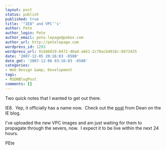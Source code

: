 ```yaml
---
layout: post
status: publish
published: true
title: '"IE8" and VPC''s'
author: Pete
author_login: Pete
author_email: pete.lepage@pobox.com
author_url: http://petelepage.com
wordpress_id: 1293
wordpress_url: 91d46819-8472-40ad-a661-2c78acb4018c:6672435
date: '2007-12-05 20:16:03 -0500'
date_gmt: '2007-12-06 03:16:03 -0500'
categories:
- Web Design &amp; Development
tags:
- MSDNBlogPost
comments: []
---
```

<p>Two quick notes that I wanted to get out there.</p>
<p>IE8.  Yep, it officially has a name now.  Check out the <a href="http://blogs.msdn.com/ie/archive/2007/12/05/internet-explorer-8.aspx">post</a> from Dean on the IE blog.</p>
<p>I've uploaded the new VPC images and am just waiting for them to propagate through the severs, now.  I expect it to be live within the next 24 hours.</p>
<p>PEte</p>
<p><img src="http://blogs.msdn.com/aggbug.aspx?PostID=6672435" alt="" width="1" height="1" /></p>
